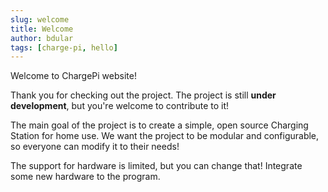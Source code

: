 ```yaml
---
slug: welcome
title: Welcome 
author: bdular
tags: [charge-pi, hello]
---
```


Welcome to ChargePi website!

Thank you for checking out the project. The project is still **under development**, but you're welcome to contribute to
it!

The main goal of the project is to create a simple, open source Charging Station for home use. We want the project to be
modular and configurable, so everyone can modify it to their needs!

The support for hardware is limited, but you can change that! Integrate some new hardware to the program.